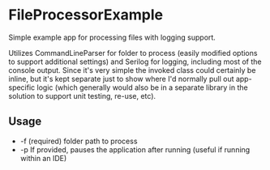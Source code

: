 FileProcessorExample
==============

Simple example app for processing files with logging support.

Utilizes CommandLineParser for folder to process (easily modified options to support additional settings) and Serilog for logging, including most of the console output.
Since it's very simple the invoked class could certainly be inline, but it's kept separate just to show where I'd normally pull out app-specific logic (which generally
would also be in a separate library in the solution to support unit testing, re-use, etc).

## Usage
* -f (required) folder path to process
* -p If provided, pauses the application after running (useful if running within an IDE)
